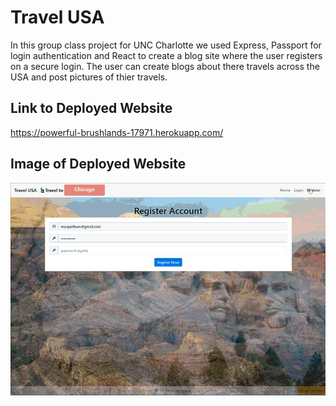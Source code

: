# Travel USA
In this group class project for UNC Charlotte we used Express, Passport for login authentication and React to create a blog site where the user registers on a secure login.  The user can create blogs about there travels across the USA and post pictures of thier travels.

## Link to Deployed Website

https://powerful-brushlands-17971.herokuapp.com/

## Image of Deployed Website
![](website.gif)